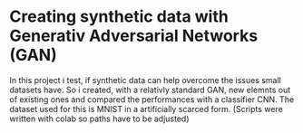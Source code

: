 # Creating synthetic data with Generativ Adversarial Networks (GAN)
In this project i test, if synthetic data can help overcome the issues small datasets have. So i created, with a relativly standard GAN, new elemnts out of existing ones and compared the performances with a classifier CNN. The dataset used for this is MNIST in a artificially scarced form. (Scripts were written with colab so paths have to be adjusted)
